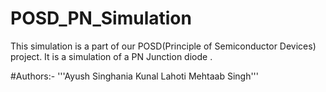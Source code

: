 # POSD_PN_Simulation

This simulation is a part of our POSD(Principle of Semiconductor Devices) project. It is a simulation of a PN Junction diode .

#Authors:-
'''Ayush Singhania
Kunal Lahoti
Mehtaab Singh'''
